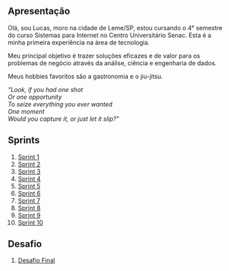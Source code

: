 ## Apresentação

Olá, sou Lucas, moro na cidade de Leme/SP, estou cursando o 4° semestre do curso Sistemas para Internet no Centro Universitário Senac. Esta é a minha primeira experiência na área de tecnologia.

Meu principal objetivo é trazer soluções eficazes e de valor para os problemas de negócio através da análise, ciência e engenharia de dados.

Meus hobbies favoritos são a gastronomia e o jiu-jitsu.

_"Look, if you had one shot <br>
Or one opportunity <br>
To seize everything you ever wanted <br>
One moment <br>
Would you capture it, or just let it slip?"_

<!--Logo que finalizei o ensino médio, fui trabalhar na área gastronômica. As principais lições tirei desse ambiente de trabalho foram que não tem como prorrogar prazos de entrega. É necessário planejamento diário do que será feito no dia. É preciso ter honestidade com o tempo e não ignorar todos os requerimentos que a tarefa exige. A organização do ambiente é primordial para que possamos desempenhar todas as tarefas. Obedecer os padrões de qualidade e efetuar tarefas com um padrão de resultado é essencial. Por fim, um elemento chave que mantém todos os processos alinhados é a COMUNICAÇÃO. 

Dito isso, acredito que muitos desses processos e pilares vivenciados na cozinha, são encontrados também dentro das metodologias de trabalho desenvolvidas na área de tecnologia. -->

## Sprints 

1. [Sprint 1](Sprint%201/README.md)
2. [Sprint 2](Sprint%202/README.md)
3. [Sprint 3](Sprint%203/README.md)
4. [Sprint 4](Sprint%204/README.md)
5. [Sprint 5](Sprint%205/README.md)
6. [Sprint 6](Sprint%206/README.md)
7. [Sprint 7](Sprint%207/README.md)
8. [Sprint 8](Sprint%208/README.md)
9. [Sprint 9](Sprint%209/README.md)
10. [Sprint 10](Sprint%2010/README.md)

## Desafio

1. [Desafio Final](Desafio/README.md)